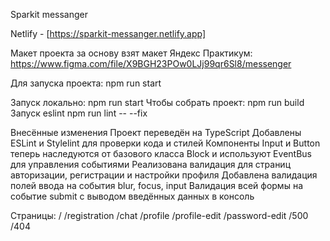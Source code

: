 Sparkit messanger

Netlify - [https://sparkit-messanger.netlify.app]

Макет проекта за основу взят макет Яндекс Практикум: https://www.figma.com/file/X9BGH23POw0LJj99qr6Sl8/messenger

Для запуска проекта: 
npm run start

Запуск локально: 
npm run start
Чтобы собрать проект: 
npm run build
Запуск eslint
npm run lint -- --fix

Внесённые изменения
Проект переведён на TypeScript
Добавлены ESLint и Stylelint для проверки кода и стилей
Компоненты Input и Button теперь наследуются от базового класса Block и используют EventBus для управления событиями
Реализована валидация для страниц авторизации, регистрации и настройки профиля
Добавлена валидация полей ввода на события blur, focus, input
Валидация всей формы на событие submit с выводом введённых данных в консоль

Страницы: 
/ 
/registration 
/chat
/profile
/profile-edit 
/password-edit
/500  
/404

